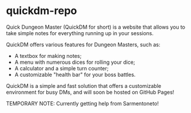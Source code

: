 # quickdm-repo
Quick Dungeon Master (QuickDM for short) is a website that allows you to take simple notes for everything running up in your sessions.

QuickDM offers various features for Dungeon Masters, such as:
* A textbox for making notes;
* A menu with numerous dices for rolling your dice;
* A calculator and a simple turn counter;
* A customizable "health bar" for your boss battles.

QuickDM is a simple and fast solution that offers a customizable environment for busy DMs, and will soon be hosted on GitHub Pages!


TEMPORARY NOTE: Currently getting help from Sarmentoneto!
